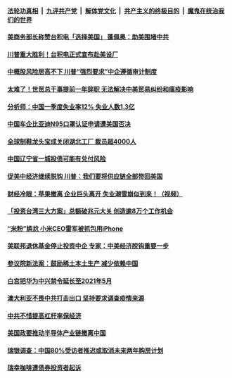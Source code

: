 

####  [法轮功真相](../../../../basic/blob/master/README.md?t=05160031) &nbsp;|&nbsp; [九评共产党](../../../../9ping.md/blob/master/README.md?t=05160031) &nbsp;|&nbsp; [解体党文化](../../../../jtdwh.md/blob/master/README.md?t=05160031)  &nbsp;|&nbsp; [共产主义的终极目的](../../../../gczydzjmd.md/blob/master/README.md?t=05160031) &nbsp;|&nbsp; [魔鬼在统治我们的世界](../../../../mgztzwmdsj.md/blob/master/README.md?t=05160031) 

#### [美商务部长称赞台积电「选择美国」 蓬佩奥：助美围堵中共](../pages/soh7/379102.md?t=05160031) 
#### [川普重大胜利！台积电正式宣布赴美设厂 ](../pages/soh7/378961.md?t=05160031) 
#### [中概股风险居高不下 川普“强烈要求”中企遵循审计制度](../pages/soh7/379054.md?t=05160031) 
#### [太难了！世贸总干事提前一年辞职 无法解决中美贸易纠纷和瘟疫影响](../pages/soh7/378919.md?t=05160031) 
#### [分析师：中国一季度失业率12% 失业人数1.3亿](../pages/soh7/378832.md?t=05160031) 
#### [中国车企比亚迪N95口罩认证申请遭美国否决](../pages/soh7/378847.md?t=05160031) 
#### [全球制鞋龙头宝成关闭湖北工厂 裁员超4000人](../pages/soh7/378853.md?t=05160031) 
#### [中国辽宁省一城投债可能有兑付风险](../pages/soh7/378850.md?t=05160031) 
#### [促美中经济继续脱钩 川普：我们要将供应链全部带回美国](../pages/soh7/378859.md?t=05160031) 
#### [财经冷眼：苹果撤离  企业巨头离开  失业潮雪崩似到来！（视频）](../pages/soh7/378775.md?t=05160031) 
#### [「投资台湾三大方案」总额破兆元大关 创造逾8万个工作机会](../pages/soh7/378610.md?t=05160031) 
#### [“米粉”尴尬 小米CEO雷军被抓包用iPhone ](../pages/soh7/378598.md?t=05160031) 
#### [美联邦退休基金停止投资中企 专家：中美经济脱钩重要一步](../pages/soh7/378538.md?t=05160031) 
#### [参议院新法案：鼓励稀土本土生产 减少依赖中国](../pages/soh7/378436.md?t=05160031) 
#### [白宫把华为中兴禁令延长至2021年5月](../pages/soh7/378403.md?t=05160031) 
#### [澳大利亚不畏中共打击出口 坚持要求调查疫情来源](../pages/soh7/378391.md?t=05160031) 
#### [中共不惜提高杠杆率保经济](../pages/soh7/378370.md?t=05160031) 
#### [美国政要推动半导体产业链撤离中国](../pages/soh7/378358.md?t=05160031) 
#### [瑞银调查：中国80%受访者推迟或取消未来两年购房计划](../pages/soh7/378379.md?t=05160031) 
#### [瑞幸咖啡遭债券投资者起诉](../pages/soh7/378376.md?t=05160031) 
